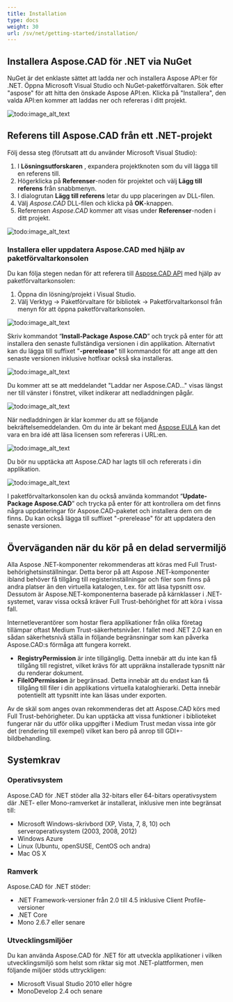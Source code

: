 ```yaml
---
title: Installation
type: docs
weight: 30
url: /sv/net/getting-started/installation/
---
```


## **Installera Aspose.CAD för .NET via NuGet**

NuGet är det enklaste sättet att ladda ner och installera Aspose API:er för .NET. Öppna Microsoft Visual Studio och NuGet-paketförvaltaren. Sök efter "aspose" för att hitta den önskade Aspose API:en. Klicka på "Installera", den valda API:en kommer att laddas ner och refereras i ditt projekt.

![todo:image_alt_text](/cad/_assets/install/installation_1.png)

## **Referens till Aspose.CAD från ett .NET-projekt**

Följ dessa steg (förutsatt att du använder Microsoft Visual Studio):

1. I **Lösningsutforskaren** , expandera projektknoten som du vill lägga till en referens till.
1. Högerklicka på **Referenser**-noden för projektet och välj **Lägg till referens** från snabbmenyn.
1. I dialogrutan **Lägg till referens** letar du upp placeringen av DLL-filen.
1. Välj *Aspose.CAD* DLL-filen och klicka på **OK**-knappen.
1. Referensen *Aspose.CAD* kommer att visas under **Referenser**-noden i ditt projekt.

![todo:image_alt_text](/cad/_assets/install/installation_2.png)

### **Installera eller uppdatera Aspose.CAD med hjälp av paketförvaltarkonsolen**

Du kan följa stegen nedan för att referera till [Aspose.CAD API](https://www.nuget.org/packages/Aspose.CAD/) med hjälp av paketförvaltarkonsolen:

1. Öppna din lösning/projekt i Visual Studio.
1. Välj Verktyg -> Paketförvaltare för bibliotek -> Paketförvaltarkonsol från menyn för att öppna paketförvaltarkonsolen.

![todo:image_alt_text](/cad/_assets/install/installation_3.png)

Skriv kommandot “**Install-Package Aspose.CAD**” och tryck på enter för att installera den senaste fullständiga versionen i din applikation. Alternativt kan du lägga till suffixet "**-prerelease**" till kommandot för att ange att den senaste versionen inklusive hotfixar också ska installeras.

![todo:image_alt_text](/cad/_assets/install/installation_4.png)

Du kommer att se att meddelandet "Laddar ner Aspose.CAD..." visas längst ner till vänster i fönstret, vilket indikerar att nedladdningen pågår. 

![todo:image_alt_text](/cad/_assets/install/installation_5.png)

När nedladdningen är klar kommer du att se följande bekräftelsemeddelanden. Om du inte är bekant med [Aspose EULA](https://about.aspose.com/legal/eula) kan det vara en bra idé att läsa licensen som refereras i URL:en.

![todo:image_alt_text](/cad/_assets/install/installation_6.png)

Du bör nu upptäcka att Aspose.CAD har lagts till och refererats i din applikation.

![todo:image_alt_text](/cad/_assets/install/installation_7.png)

I paketförvaltarkonsolen kan du också använda kommandot “**Update-Package Aspose.CAD**” och trycka på enter för att kontrollera om det finns några uppdateringar för Aspose.CAD-paketet och installera dem om de finns. Du kan också lägga till suffixet "-prerelease" för att uppdatera den senaste versionen.

## **Överväganden när du kör på en delad servermiljö**

Alla Aspose .NET-komponenter rekommenderas att köras med Full Trust-behörighetsinställningar. Detta beror på att Aspose .NET-komponenter ibland behöver få tillgång till registerinställningar och filer som finns på andra platser än den virtuella katalogen, t.ex. för att läsa typsnitt osv. Dessutom är Aspose.NET-komponenterna baserade på kärnklasser i .NET-systemet, varav vissa också kräver Full Trust-behörighet för att köra i vissa fall.

Internetleverantörer som hostar flera applikationer från olika företag tillämpar oftast Medium Trust-säkerhetsnivåer. I fallet med .NET 2.0 kan en sådan säkerhetsnivå ställa in följande begränsningar som kan påverka Aspose.CAD:s förmåga att fungera korrekt.

- **RegistryPermission** är inte tillgänglig. Detta innebär att du inte kan få tillgång till registret, vilket krävs för att uppräkna installerade typsnitt när du renderar dokument.
- **FileIOPermission** är begränsad. Detta innebär att du endast kan få tillgång till filer i din applikations virtuella kataloghierarki. Detta innebär potentiellt att typsnitt inte kan läsas under exporten.

Av de skäl som anges ovan rekommenderas det att Aspose.CAD körs med Full Trust-behörigheter. Du kan upptäcka att vissa funktioner i biblioteket fungerar när du utför olika uppgifter i Medium Trust medan vissa inte gör det (rendering till exempel) vilket kan bero på anrop till GDI+- bildbehandling.

## **Systemkrav**

### **Operativsystem**

Aspose.CAD för .NET stöder alla 32-bitars eller 64-bitars operativsystem där .NET- eller Mono-ramverket är installerat, inklusive men inte begränsat till:

- Microsoft Windows-skrivbord (XP, Vista, 7, 8, 10) och serveroperativsystem (2003, 2008, 2012)
- Windows Azure
- Linux (Ubuntu, openSUSE, CentOS och andra)
- Mac OS X

### **Ramverk**

Aspose.CAD för .NET stöder:

- .NET Framework-versioner från 2.0 till 4.5 inklusive Client Profile-versioner
- .NET Core
- Mono 2.6.7 eller senare

### **Utvecklingsmiljöer**

Du kan använda Aspose.CAD för .NET för att utveckla applikationer i vilken utvecklingsmiljö som helst som riktar sig mot .NET-plattformen, men följande miljöer stöds uttryckligen:

- Microsoft Visual Studio 2010 eller högre
- MonoDevelop 2.4 och senare
